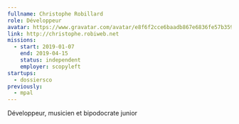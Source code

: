 ```yaml
---
fullname: Christophe Robillard
role: Développeur
avatar: https://www.gravatar.com/avatar/e8f6f2cce6baadb867e6836fe57b3596?s=512
link: http://christophe.robiweb.net
missions:
  - start: 2019-01-07
    end: 2019-04-15
    status: independent
    employer: scopyleft
startups:
  - dossiersco
previously:
  - mpal
---
```


Développeur, musicien et bipodocrate junior
